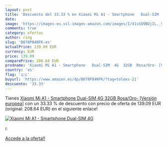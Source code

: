 ```yaml
---
layout: post
title: 'Descuento del 33.33 % en Xiaomi Mi A1 - Smartphone   Dual-SIM  4G'
date: 
image: 'https://images-eu.ssl-images-amazon.com/images/I/41sSO9BDjIL._SL200_.jpg'
comments: true
category: ofertas
author: ring
slug: 'B078P84NFK-es'
actualPrice: 139.09 EUR
currency: EUR
price: 139.09
comparePrice: 208.64 EUR
prodname: 'Xiaomi Mi A1 - Smartphone   Dual-SIM  4G  32GB  Rosa/Oro- [Versión europea]'
country: 'es'
flag: '🇪🇸'
buyurl: 'https://www.amazon.es/dp/B078P84NFK/?tag=tolees-21'
descuento: '33.33'
---
```


Tienes [Xiaomi Mi A1 - Smartphone   Dual-SIM  4G  32GB  Rosa/Oro- [Versión europea]](https://www.amazon.es/dp/B078P84NFK/?tag=tolees-21) con un 33.33 % de descuento con precio de oferta de 139.09 EUR (original: 208.64 EUR) en el siguiente enlace!

[![Xiaomi Mi A1 - Smartphone   Dual-SIM  4G](https://images-eu.ssl-images-amazon.com/images/I/41sSO9BDjIL._SL200_.jpg)](https://www.amazon.es/dp/B078P84NFK/?tag=tolees-21)

ℹ️:


[Accede a la oferta!!](https://www.amazon.es/dp/B078P84NFK/?tag=tolees-21)

